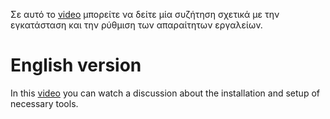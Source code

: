 Σε αυτό το [video](https://www.youtube.com/watch?v=VDxbsxjqSgU) μπορείτε να δείτε μία συζήτηση σχετικά με την εγκατάσταση και την ρύθμιση των απαραίτητων εργαλείων.

# English version
In this [video](https://www.youtube.com/watch?v=VDxbsxjqSgU) you can watch a discussion about the installation and setup of necessary tools.